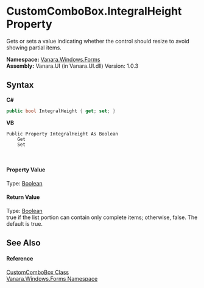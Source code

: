 # CustomComboBox.IntegralHeight Property 
 

Gets or sets a value indicating whether the control should resize to avoid showing partial items.

**Namespace:**&nbsp;<a href="c580cf52-4028-70db-28d0-f9b1abc03861">Vanara.Windows.Forms</a><br />**Assembly:**&nbsp;Vanara.UI (in Vanara.UI.dll) Version: 1.0.3

## Syntax

**C#**<br />
``` C#
public bool IntegralHeight { get; set; }
```

**VB**<br />
``` VB
Public Property IntegralHeight As Boolean
	Get
	Set
```

<br />

#### Property Value
Type: <a href="http://msdn2.microsoft.com/en-us/library/a28wyd50" target="_blank">Boolean</a><br />

#### Return Value
Type: <a href="http://msdn2.microsoft.com/en-us/library/a28wyd50" target="_blank">Boolean</a><br />true if the list portion can contain only complete items; otherwise, false. The default is true.

## See Also


#### Reference
<a href="4832a2d8-90f0-3f57-b4d3-3e1fe4ff3384">CustomComboBox Class</a><br /><a href="c580cf52-4028-70db-28d0-f9b1abc03861">Vanara.Windows.Forms Namespace</a><br />